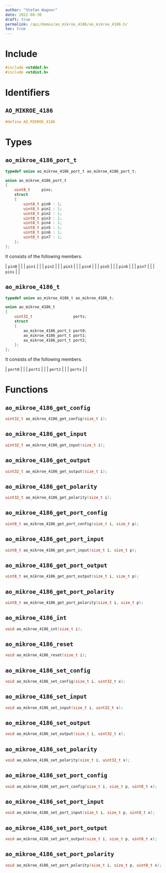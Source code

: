 ```yaml
---
author: "Stefan Wagner"
date: 2022-08-30
draft: true
permalink: /api/demos/ao_mikroe_4186/ao_mikroe_4186.h/
toc: true
---
```


# Include

```c
#include <stddef.h>
#include <stdint.h>
```

# Identifiers

## `AO_MIKROE_4186`

```c
#define AO_MIKROE_4186
```

# Types

## `ao_mikroe_4186_port_t`

```c
typedef union ao_mikroe_4186_port_t ao_mikroe_4186_port_t;
```

```c
union ao_mikroe_4186_port_t
{
    uint8_t     pins;
    struct
    {
        uint8_t pin0 : 1;
        uint8_t pin1 : 1;
        uint8_t pin2 : 1;
        uint8_t pin3 : 1;
        uint8_t pin4 : 1;
        uint8_t pin5 : 1;
        uint8_t pin6 : 1;
        uint8_t pin7 : 1;
    };
};
```

It consists of the following members.

| `pin0` | |
| `pin1` | |
| `pin2` | |
| `pin3` | |
| `pin4` | |
| `pin5` | |
| `pin6` | |
| `pin7` | |
| `pins` | |

## `ao_mikroe_4186_t`

```c
typedef union ao_mikroe_4186_t ao_mikroe_4186_t;
```

```c
union ao_mikroe_4186_t
{
    uint32_t                  ports;
    struct
    {
        ao_mikroe_4186_port_t port0;
        ao_mikroe_4186_port_t port1;
        ao_mikroe_4186_port_t port2;
    };
};
```

It consists of the following members.

| `port0` | |
| `port1` | |
| `port2` | |
| `ports` | |

# Functions

## `ao_mikroe_4186_get_config`

```c
uint32_t ao_mikroe_4186_get_config(size_t i);
```

## `ao_mikroe_4186_get_input`

```c
uint32_t ao_mikroe_4186_get_input(size_t i);
```

## `ao_mikroe_4186_get_output`

```c
uint32_t ao_mikroe_4186_get_output(size_t i);
```

## `ao_mikroe_4186_get_polarity`

```c
uint32_t ao_mikroe_4186_get_polarity(size_t i);
```

## `ao_mikroe_4186_get_port_config`

```c
uint8_t ao_mikroe_4186_get_port_config(size_t i, size_t p);
```

## `ao_mikroe_4186_get_port_input`

```c
uint8_t ao_mikroe_4186_get_port_input(size_t i, size_t p);
```

## `ao_mikroe_4186_get_port_output`

```c
uint8_t ao_mikroe_4186_get_port_output(size_t i, size_t p);
```

## `ao_mikroe_4186_get_port_polarity`

```c
uint8_t ao_mikroe_4186_get_port_polarity(size_t i, size_t p);
```

## `ao_mikroe_4186_int`

```c
void ao_mikroe_4186_int(size_t i);
```

## `ao_mikroe_4186_reset`

```c
void ao_mikroe_4186_reset(size_t i);
```

## `ao_mikroe_4186_set_config`

```c
void ao_mikroe_4186_set_config(size_t i, uint32_t x);
```

## `ao_mikroe_4186_set_input`

```c
void ao_mikroe_4186_set_input(size_t i, uint32_t x);
```

## `ao_mikroe_4186_set_output`

```c
void ao_mikroe_4186_set_output(size_t i, uint32_t x);
```

## `ao_mikroe_4186_set_polarity`

```c
void ao_mikroe_4186_set_polarity(size_t i, uint32_t x);
```

## `ao_mikroe_4186_set_port_config`

```c
void ao_mikroe_4186_set_port_config(size_t i, size_t p, uint8_t x);
```

## `ao_mikroe_4186_set_port_input`

```c
void ao_mikroe_4186_set_port_input(size_t i, size_t p, uint8_t x);
```

## `ao_mikroe_4186_set_port_output`

```c
void ao_mikroe_4186_set_port_output(size_t i, size_t p, uint8_t x);
```

## `ao_mikroe_4186_set_port_polarity`

```c
void ao_mikroe_4186_set_port_polarity(size_t i, size_t p, uint8_t x);
```
